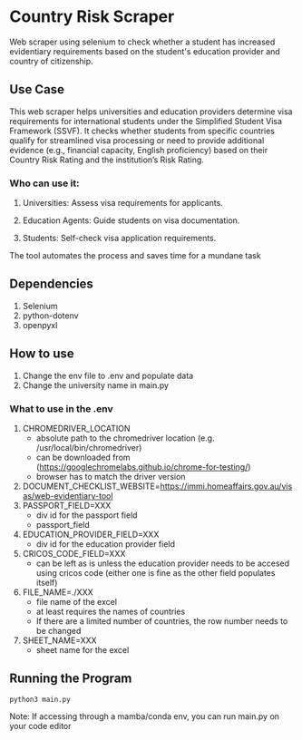 # Country Risk Scraper
Web scraper using selenium to check whether a student has increased evidentiary requirements based on the student's education provider and country of citizenship.

## Use Case
This web scraper helps universities and education providers determine visa requirements for international students under the Simplified Student Visa Framework (SSVF). It checks whether students from specific countries qualify for streamlined visa processing or need to provide additional evidence (e.g., financial capacity, English proficiency) based on their Country Risk Rating and the institution’s Risk Rating.

### Who can use it:

1. Universities: Assess visa requirements for applicants.

2. Education Agents: Guide students on visa documentation.

3. Students: Self-check visa application requirements.

The tool automates the process and saves time for a mundane task

## Dependencies
1. Selenium
2. python-dotenv
3. openpyxl

## How to use
1. Change the env file to .env and populate data
2. Change the university name in main.py

### What to use in the .env
1. CHROMEDRIVER_LOCATION
    - absolute path to the chromedriver location (e.g. /usr/local/bin/chromedriver)
    - can be downloaded from (https://googlechromelabs.github.io/chrome-for-testing/)
    - browser has to match the driver version
2. DOCUMENT_CHECKLIST_WEBSITE=https://immi.homeaffairs.gov.au/visas/web-evidentiary-tool
3. PASSPORT_FIELD=XXX
    - div id for the passport field
    - passport_field
4. EDUCATION_PROVIDER_FIELD=XXX
    - div id for the education provider field
5. CRICOS_CODE_FIELD=XXX
    - can be left as is unless the education provider needs to be accesed using cricos code (either one is fine as the other field populates itself)
6. FILE_NAME=./XXX
    - file name of the excel
    - at least requires the names of countries
    - If there are a limited number of countries, the row number needs to be changed
7. SHEET_NAME=XXX
    - sheet name for the excel

## Running the Program
```python3 main.py```

Note: If accessing through a mamba/conda env, you can run main.py on your code editor